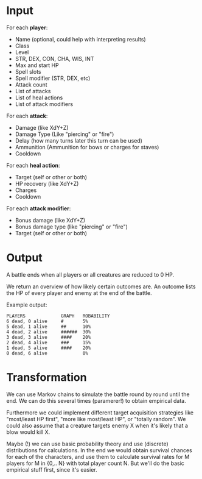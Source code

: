 # Input
For each **player**:
 *  Name (optional, could help with interpreting results)
 *  Class
 *  Level
 *  STR, DEX, CON, CHA, WIS, INT
 *  Max and start HP
 *  Spell slots
 *  Spell modifier (STR, DEX, etc)
 *  Attack count
 *  List of attacks
 *  List of heal actions
 *  List of attack modifiers

For each **attack**:
 *  Damage (like XdY+Z)
 *  Damage Type (Like "piercing" or "fire")
 *  Delay (how many turns later this turn can be used)
 *  Ammunition (Ammunition for bows or charges for staves)
 *  Cooldown

For each **heal action**:
 *  Target (self or other or both)
 *  HP recovery (like XdY+Z)
 *  Charges
 *  Cooldown

For each **attack modifier**:
 *  Bonus damage (like XdY+Z)
 *  Bonus damage type (like "piercing" or "fire")
 *  Target (self or other or both)

# Output
A battle ends when all players or all creatures are reduced to 0 HP.

We return an overview of how likely certain outcomes are.
An outcome lists the HP of every player and enemy at the end of the battle.

Example output:
```
PLAYERS             GRAPH   ROBABILITY  
6 dead, 0 alive     #       5%          
5 dead, 1 alive     ##      10%         
4 dead, 2 alive     ######  30%         
3 dead, 3 alive     ####    20%         
2 dead, 4 alive     ###     15%         
1 dead, 5 alive     ####    20%         
0 dead, 6 alive             0%          
```

# Transformation
We can use Markov chains to simulate the battle round by round until the end. We can do this several times (paramerer!)
to obtain empirical data.

Furthermore we could implement different target acquisition strategies like "most/least HP first",
"more like most/least HP", or "totally random". We could also assume that a creature targets enemy X when it's likely
that a blow would kill X.

Maybe (!) we can use basic probability theory and use (discrete) distributions for calculations. In the end we would
obtain survival chances for each of the characters, and use them to calculate survival rates for M players for M in
{0,.. N} with total player count N. But we'll do the basic empirical stuff first, since it's easier.